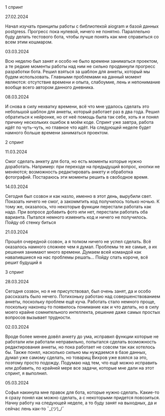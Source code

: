 1 спринт

27.02.2024

Начал изучать принципы работы с библиотекой aiogram и базой данных postgress. Прогресс пока нулевой, ничего не понятно. Параллельно буду делать тестового бота, чтобы лучше понять как мне справиться со всем этим кошмаром.

03.03.2024

Всю неделю был занят и особо не было времени заниматься проектом, а те редкие моменты работы над ним не сильно продвинули прогресс разработки бота. Решил взяться за шаблон для анкеты, который мы будем использовать. Главными проблемами на данный момент являются: отсутствие времени и опыта, слабоумие, лень и непонимание вообще всего автором данного дневника.

08.03.2024

И снова в силу нехватку времени, всё что мне удалось сделать это небольшой шаблон для анкеты, который работает раз в два года. Решил обратиться к нейронке, но от неё помощь была так себе, хоть я и понял причину нескольких ошибок в моём коде. Спринт уже завтра, работа идёт по чуть-чуть, но главное что идёт. На следующей неделе будет намного больше времени заниматься проектом.

2 спринт

11.03.2024

Смог сделать анкету для бота, но есть моменты которые нужно доработать. Например: при переходе на предыдущий вопрос, кнопки не меняются; возможность редактировать анкету и обработка фотографий. Постараюсь эти моменты решить в свободное время.

14.03.2024

Сегодня был созвон и как назло, именно в этот день, вырубили свет. Показать ничего не смог, а закоммтить код получилось только ночью. К тому же, оказалось, что некоторые функции перестали работать как надо. При вопросе добавить фото или нет, перестали работать оба варианта. Пытался немного изменить код и ничего не получилось. Пойду об стенку биться

21.03.2024

Прошёл очередной созвон, а я толком ничего не успел сделать. Всё оказалось намного сложнее чем я думал. Проблемы те же самые, а их решения занимают много времени. Думаем всей командой как навалившиеся на нас проблемы решать...  Пойду спать короче, всё решит будущий я

3 спринт

28.03.2024

Сегодня созвон, но я не присутствовал, был очень занят, да и особо рассказать было нечего. Потихоньку работаю над совершенствованием анкеты, поскольку проблем ещё куча. Работать стало немного проще, поскольку наконец-то появилось понимание как и что делать, но в силу моего крайне сомнительного интеллекта, решение даже самых простых вопросов вызывает трудности.

02.03.2024

Вроде более менее довёл анкету до ума, исправил функции которые не работали или работали неправильно, попытался сделать возможность редактирования анкеты, но пока работает не совсем так как хотелось бы. Также понял, насколько сильно мы нуждаемся в базе данных, думал уже самому сделать, но товарищ Вихров уже взялся за это, поэтому просто подожду. Подумаю над тем, что ещё можно исправить или добавить, по крайней мере все задачи, которые мне дали на этот спринт, я выполнил.

05.03.2024

Софья накинула мне правок для бота, которые нужно сделать. Какие-то я сразу понял как можно сделать, а с некоторыми придется повозиться. Начну работу на следующей неделе, а то буду занят на выходных, да и сейчас лень как-то ¯\_(ツ)_/¯